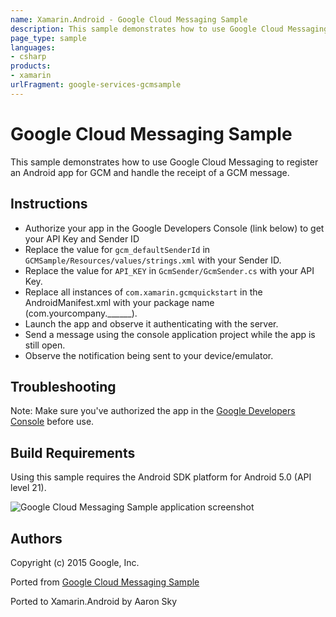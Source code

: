 ```yaml
---
name: Xamarin.Android - Google Cloud Messaging Sample
description: This sample demonstrates how to use Google Cloud Messaging to register an Android app for GCM and handle the receipt of a GCM message. Instructions...
page_type: sample
languages:
- csharp
products:
- xamarin
urlFragment: google-services-gcmsample
---
```

# Google Cloud Messaging Sample

This sample demonstrates how to use Google Cloud Messaging to register an Android app for GCM and handle the receipt of a GCM message.

## Instructions
* Authorize your app in the Google Developers Console (link below) to get your API Key and Sender ID
* Replace the value for `gcm_defaultSenderId` in `GCMSample/Resources/values/strings.xml` with your Sender ID.
* Replace the value for `API_KEY` in `GcmSender/GcmSender.cs` with your API Key.
* Replace all instances of `com.xamarin.gcmquickstart` in the AndroidManifest.xml with your package name (com.yourcompany.______).
* Launch the app and observe it authenticating with the server.
* Send a message using the console application project while the app is still open.
* Observe the notification being sent to your device/emulator.

## Troubleshooting
Note: Make sure you've authorized the app in the [Google Developers Console](https://developers.google.com/mobile/add) before use.


## Build Requirements
Using this sample requires the Android SDK platform for Android 5.0 (API level 21).


![Google Cloud Messaging Sample application screenshot](Screenshots/Screenshot1.png "Google Cloud Messaging Sample application screenshot")

## Authors
Copyright (c) 2015 Google, Inc.

Ported from [Google Cloud Messaging Sample](https://github.com/googlesamples/google-services/tree/master/android/gcm)

Ported to Xamarin.Android by Aaron Sky